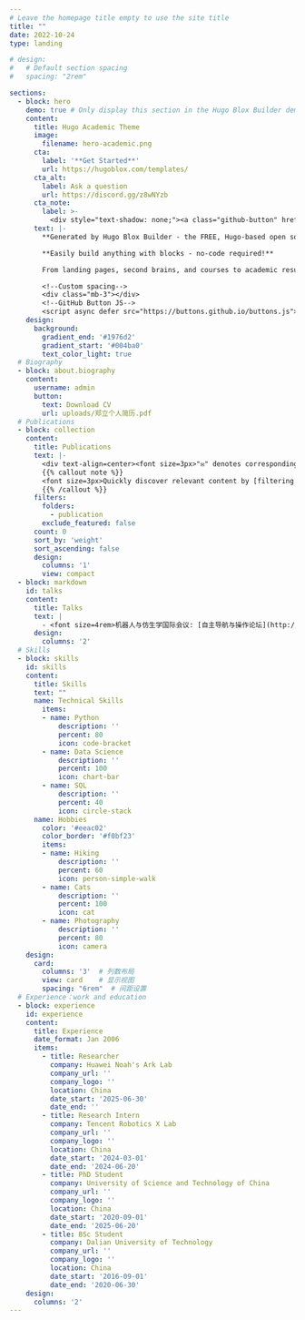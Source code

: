 ```yaml
---
# Leave the homepage title empty to use the site title
title: ""
date: 2022-10-24
type: landing

# design:
#   # Default section spacing
#   spacing: "2rem"

sections:
  - block: hero
    demo: true # Only display this section in the Hugo Blox Builder demo site
    content:
      title: Hugo Academic Theme
      image:
        filename: hero-academic.png
      cta:
        label: '**Get Started**'
        url: https://hugoblox.com/templates/
      cta_alt:
        label: Ask a question
        url: https://discord.gg/z8wNYzb
      cta_note:
        label: >-
          <div style="text-shadow: none;"><a class="github-button" href="https://github.com/HugoBlox/hugo-blox-builder" data-icon="octicon-star" data-size="large" data-show-count="true" aria-label="Star">Star Hugo Blox Builder</a></div><div style="text-shadow: none;"><a class="github-button" href="https://github.com/HugoBlox/theme-academic-cv" data-icon="octicon-star" data-size="large" data-show-count="true" aria-label="Star">Star the Academic template</a></div>
      text: |-
        **Generated by Hugo Blox Builder - the FREE, Hugo-based open source website builder trusted by 500,000+ sites.**

        **Easily build anything with blocks - no-code required!**

        From landing pages, second brains, and courses to academic resumés, conferences, and tech blogs.

        <!--Custom spacing-->
        <div class="mb-3"></div>
        <!--GitHub Button JS-->
        <script async defer src="https://buttons.github.io/buttons.js"></script>
    design:
      background:
        gradient_end: '#1976d2'
        gradient_start: '#004ba0'
        text_color_light: true
  # Biography
  - block: about.biography
    content:
      username: admin
      button:
        text: Download CV
        url: uploads/郑立个人简历.pdf
  # Publications
  - block: collection
    content:
      title: Publications
      text: |-
        <div text-align=center><font size=3px>"✉" denotes corresponding author</font></div>
        {{% callout note %}}
        <font size=3px>Quickly discover relevant content by [filtering publications](./publication/).</font>
        {{% /callout %}}
      filters:
        folders:
          - publication
        exclude_featured: false
      count: 0
      sort_by: 'weight'
      sort_ascending: false
      design:
        columns: '1'
        view: compact
  - block: markdown
    id: talks
    content:
      title: Talks
      text: |
        - <font size=4rem>机器人与仿生学国际会议: [自主导航与操作论坛](http://www.robio2023.org/). IEEE International Conference on Robotics and Biomimetics 2023.</font>
      design:
        columns: '2'
  # Skills
  - block: skills
    id: skills
    content:
      title: Skills
      text: ""
      name: Technical Skills
        items:
        - name: Python
            description: ''
            percent: 80
            icon: code-bracket
        - name: Data Science
            description: ''
            percent: 100
            icon: chart-bar
        - name: SQL
            description: ''
            percent: 40
            icon: circle-stack
      name: Hobbies
        color: '#eeac02'
        color_border: '#f0bf23'
        items:
        - name: Hiking
            description: ''
            percent: 60
            icon: person-simple-walk
        - name: Cats
            description: ''
            percent: 100
            icon: cat
        - name: Photography
            description: ''
            percent: 80
            icon: camera 
    design:
      card:
        columns: '3'  # 列数布局
        view: card    # 显示视图
        spacing: "6rem"  # 间距设置
  # Experience：work and education
  - block: experience
    id: experience
    content:
      title: Experience
      date_format: Jan 2006
      items:
        - title: Researcher
          company: Huawei Noah's Ark Lab
          company_url: ''
          company_logo: ''
          location: China
          date_start: '2025-06-30'
          date_end: ''
        - title: Research Intern
          company: Tencent Robotics X Lab
          company_url: ''
          company_logo: ''
          location: China
          date_start: '2024-03-01'
          date_end: '2024-06-20'
        - title: PhD Student
          company: University of Science and Technology of China
          company_url: ''
          company_logo: ''
          location: China
          date_start: '2020-09-01'
          date_end: '2025-06-20' 
        - title: BSc Student
          company: Dalian University of Technology
          company_url: ''
          company_logo: ''
          location: China
          date_start: '2016-09-01'
          date_end: '2020-06-30' 
    design:
      columns: '2'
---
```

